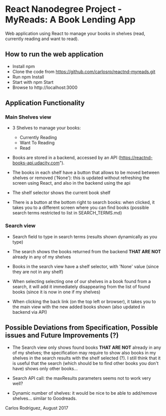 # React Nanodegree Project - MyReads: A Book Lending App

Web application using React to manage your books in shelves (read, currently reading and want to read).

## How to run the web application

* Install npm
* Clone the code from https://github.com/carlosrp/reactnd-myreads.git
* Run npm Install
* Start with npm Start
* Browse to http://localhost:3000

## Application Functionality

### Main Shelves view

* 3 Shelves to manage your books:
    * Currently Reading
    * Want To Reading
    * Read

* Books are stored in a backend, accessed by an API (https://reactnd-books-api.udacity.com").

* The books in each shelf have a button that allows to be moved between shelves or removed ('None'): this is updated without refreshing the screen using React, and also in the backend using the api

* The shelf selector shows the current book shelf

* There is a button at the bottom right to search books: when clicked, it takes you to a different screen where you can find books (possible search terms restricted to list in SEARCH_TERMS.md)

### Search view

* Search field to type in search terms (results shown dynamically as you type)

* The search shows the books returned from the backend **THAT ARE NOT** already in any of my shelves

* Books in the search view have a shelf selector, with 'None' value (since they are not in any shelf)

* When selecting selecting one of our shelves in a book found from a search, it will add it immediately disappearing from the list of found books (since it is now in one if my shelves)

* When clicking the back link (on the top left or browser), it takes you to the main view with the new added books shown (also updated in backend via API)

## Possible Deviations from Specification, Possible issues and Future Improvements (?)

* The Search view only shows found books **THAT ARE NOT** already in any of my shelves; the specification may require to show also books in my shelves in the search results with the shelf selected (?). I still think that it is useful that the search (which should be to find other books you don't have) shows only other books...

* Search API call: the maxResults parameters seems not to work very well?

* Dynamic number of shelves: it would be nice to be able to add/remove shelves... similar to Goodreads.


Carlos Rodriguez, August 2017
